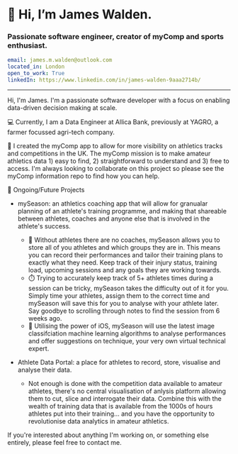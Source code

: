 # 👋 Hi, I’m James Walden. 
### Passionate software engineer, creator of myComp and sports enthusiast.

```yaml
email: james.m.walden@outlook.com
located_in: London
open_to_work: True
linkedIn: https://www.linkedin.com/in/james-walden-9aaa2714b/
```
___

Hi, I'm James. I'm a passionate software developer with a focus on enabling data-driven decision making at scale. 

:computer: Currently, I am a Data Engineer at Allica Bank, previously at YAGRO, a farmer focussed agri-tech company.

:iphone: I created the myComp app to allow for more visibility on athletics tracks and competitions in the UK. The myComp mission is to make amateur athletics data 1) easy to find, 2) straightforward to understand and 3) free to access. I'm always looking to collaborate on this project so please see the myComp information repo to find how you can help.

:eyes: Ongoing/Future Projects
- mySeason: an athletics coaching app that will allow for granualar planning of an athlete's training programme, and making that shareable between athletes, coaches and anyone else that is involved in the athlete's success. 
  - :runner: Without athletes there are no coaches, mySeason allows you to store all of you athletes and which groups they are in. This means you can record their performances and tailor their training plans to exactly what they need. Keep track of their injury status, training load, upcoming sessions and any goals they are working towards.
  - :stopwatch: Trying to accurately keep track of 5+ athletes times during a session can be tricky, mySeason takes the difficulty out of it for you. Simply time your athletes, assign them to the correct time and mySeason will save this for you to analyse with your athlete later. Say goodbye to scrolling through notes to find the session from 6 weeks ago.
  - :robot: Utilising the power of iOS, mySeason will use the latest image classifciation machine learning algorithms to analyse performances and offer suggestions on technique, your very own virtual technical expert.

- Athlete Data Portal: a place for athletes to record, store, visualise and analyse their data. 
  - Not enough is done with the competition data available to amateur athletes, there's no central visualisation of anlysis platform allowing them to cut, slice and interrogate their data. Combine this with the wealth of training data that is available from the 1000s of hours athletes put into their training... and you have the opportunity to revolutionise data analytics in amateur athletics.

If you're interested about anything I'm working on, or something else entirely, please feel free to contact me.



<!---
JamesWalden97/JamesWalden97 is a ✨ special ✨ repository because its `README.md` (this file) appears on your GitHub profile.
You can click the Preview link to take a look at your changes.
--->
